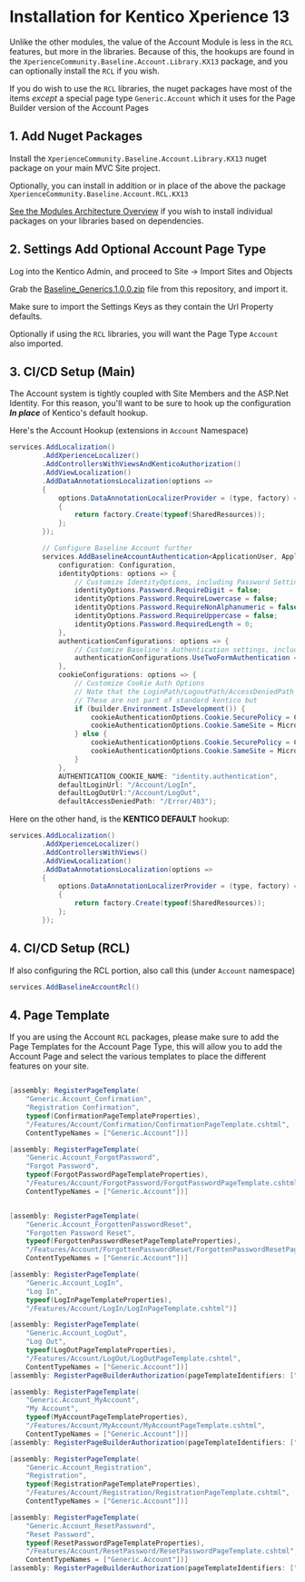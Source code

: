 # Installation for Kentico Xperience 13

Unlike the other modules, the value of the Account Module is less in the `RCL` features, but more in the libraries.  Because of this, the hookups are found in the `XperienceCommunity.Baseline.Account.Library.KX13` package, and you can optionally install the `RCL` if you wish.

If you do wish to use the `RCL` libraries, the nuget packages have most of the items *except* a special page type `Generic.Account` which it uses for the Page Builder version of the Account Pages


## 1. Add Nuget Packages

Install the `XperienceCommunity.Baseline.Account.Library.KX13` nuget package on your main MVC Site project.

Optionally, you can install in addition or in place of the above the package `XperienceCommunity.Baseline.Account.RCL.KX13`

[See the Modules Architecture Overview](../general/modules-architecture-overview.md) if you wish to install individual packages on your libraries based on dependencies.

## 2. Settings Add Optional Account Page Type

Log into the Kentico Admin, and proceed to Site -> Import Sites and Objects

Grab the [Baseline_Generics.1.0.0.zip](../../starting-site/kx13/Baseline_Generics.1.0.0.zip) file from this repository, and import it.

Make sure to import the Settings Keys as they contain the Url Property defaults.

Optionally if using the `RCL` libraries, you will want the Page Type `Account` also imported.

## 3. CI/CD Setup (Main)

The Account system is tightly coupled with Site Members and the ASP.Net Identity.  For this reason, you'll want to be sure to hook up the configuration ***In place*** of Kentico's default hookup.

Here's the Account Hookup (extensions in `Account` Namespace)

```csharp
services.AddLocalization()
        .AddXperienceLocalizer()
        .AddControllersWithViewsAndKenticoAuthorization()
        .AddViewLocalization()
        .AddDataAnnotationsLocalization(options =>
        {
            options.DataAnnotationLocalizerProvider = (type, factory) =>
            {
                return factory.Create(typeof(SharedResources));
            };
        });

        // Configure Baseline Account further
        services.AddBaselineAccountAuthentication<ApplicationUser, ApplicationRole>(
            configuration: Configuration,
            identityOptions: options => {
                // Customize IdentityOptions, including Password Settings (fall back if no ChannelSettings is defined
                identityOptions.Password.RequireDigit = false;
                identityOptions.Password.RequireLowercase = false;
                identityOptions.Password.RequireNonAlphanumeric = false;
                identityOptions.Password.RequireUppercase = false;
                identityOptions.Password.RequiredLength = 0;
            },
            authenticationConfigurations: options => {
                // Customize Baseline's Authentication settings, including two form and additional roles per Auth Type
                authenticationConfigurations.UseTwoFormAuthentication = true;
            },
            cookieConfigurations: options => {
                // Customize Cookie Auth Options
                // Note that the LoginPath/LogoutPath/AccessDeniedPath are handled in SiteSettingsCookieAuthenticationEvents
                // These are not part of standard kentico but 
                if (builder.Environment.IsDevelopment()) {
                    cookieAuthenticationOptions.Cookie.SecurePolicy = CookieSecurePolicy.None;
                    cookieAuthenticationOptions.Cookie.SameSite = Microsoft.AspNetCore.Http.SameSiteMode.Lax;
                } else {
                    cookieAuthenticationOptions.Cookie.SecurePolicy = CookieSecurePolicy.Always;
                    cookieAuthenticationOptions.Cookie.SameSite = Microsoft.AspNetCore.Http.SameSiteMode.Strict;
                }
            },
            AUTHENTICATION_COOKIE_NAME: "identity.authentication",
            defaultLoginUrl: "/Account/LogIn",
            defaultLogOutUrl:"/Account/LogOut",
            defaultAccessDeniedPath: "/Error/403");
```

Here on the other hand, is the **KENTICO DEFAULT** hookup:

```csharp
services.AddLocalization()
        .AddXperienceLocalizer()
        .AddControllersWithViews()
        .AddViewLocalization()
        .AddDataAnnotationsLocalization(options =>
        {
            options.DataAnnotationLocalizerProvider = (type, factory) =>
            {
                return factory.Create(typeof(SharedResources));
            };
        });
```


## 4. CI/CD Setup (RCL)

If also configuring the RCL portion, also call this (under `Account` namespace)

```csharp
services.AddBaselineAccountRcl()
```

## 4. Page Template

If you are using the Account `RCL` packages, please make sure to add the Page Templates for the Account Page Type, this will allow you to add the Account Page and select the various templates to place the different features on your site.

``` csharp

[assembly: RegisterPageTemplate(
    "Generic.Account_Confirmation",
    "Registration Confirmation",
    typeof(ConfirmationPageTemplateProperties),
    "/Features/Account/Confirmation/ConfirmationPageTemplate.cshtml",
    ContentTypeNames = ["Generic.Account"])]

[assembly: RegisterPageTemplate(
    "Generic.Account_ForgotPassword",
    "Forgot Password",
    typeof(ForgotPasswordPageTemplateProperties),
    "/Features/Account/ForgotPassword/ForgotPasswordPageTemplate.cshtml",
    ContentTypeNames = ["Generic.Account"])]


[assembly: RegisterPageTemplate(
    "Generic.Account_ForgottenPasswordReset",
    "Forgotten Password Reset",
    typeof(ForgottenPasswordResetPageTemplateProperties),
    "/Features/Account/ForgottenPasswordReset/ForgottenPasswordResetPageTemplate.cshtml",
    ContentTypeNames = ["Generic.Account"])]

[assembly: RegisterPageTemplate(
    "Generic.Account_LogIn",
    "Log In",
    typeof(LogInPageTemplateProperties),
    "/Features/Account/LogIn/LogInPageTemplate.cshtml")]

[assembly: RegisterPageTemplate(
    "Generic.Account_LogOut",
    "Log Out",
    typeof(LogOutPageTemplateProperties),
    "/Features/Account/LogOut/LogOutPageTemplate.cshtml", 
    ContentTypeNames = ["Generic.Account"])]
[assembly: RegisterPageBuilderAuthorization(pageTemplateIdentifiers: ["Generic.Account_LogOut"], userAuthenticationRequired: true)]

[assembly: RegisterPageTemplate(
    "Generic.Account_MyAccount",
    "My Account",
    typeof(MyAccountPageTemplateProperties),
    "/Features/Account/MyAccount/MyAccountPageTemplate.cshtml",
    ContentTypeNames = ["Generic.Account"])]
[assembly: RegisterPageBuilderAuthorization(pageTemplateIdentifiers: ["Generic.Account_MyAccount"], userAuthenticationRequired: true)]

[assembly: RegisterPageTemplate(
    "Generic.Account_Registration",
    "Registration",
    typeof(RegistrationPageTemplateProperties),
    "/Features/Account/Registration/RegistrationPageTemplate.cshtml", 
    ContentTypeNames = ["Generic.Account"])]

[assembly: RegisterPageTemplate(
    "Generic.Account_ResetPassword",
    "Reset Password",
    typeof(ResetPasswordPageTemplateProperties),
    "/Features/Account/ResetPassword/ResetPasswordPageTemplate.cshtml",
    ContentTypeNames = ["Generic.Account"])]
[assembly: RegisterPageBuilderAuthorization(pageTemplateIdentifiers: ["Generic.Account_ResetPassword"], userAuthenticationRequired: true)]
```
